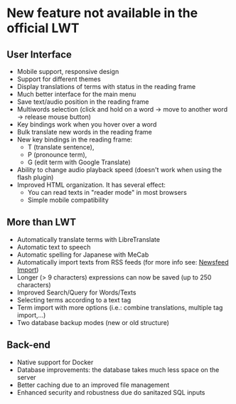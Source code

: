 # New feature not available in the official LWT

## User Interface

* Mobile support, responsive design
* Support for different themes
* Display translations of terms with status in the reading frame
* Much better interface for the main menu
* Save text/audio position in the reading frame
* Multiwords selection (click and hold on a word → move to another word → release mouse button)
* Key bindings work when you hover over a word
* Bulk translate new words in the reading frame
* New key bindings in the reading frame:
  * T (translate sentence),
  * P (pronounce term),
  * G (edit term with Google Translate)
* Ability to change audio playback speed (doesn't work when using the flash plugin)
* Improved HTML organization. It has several effect:
  * You can read texts in "reader mode" in most browsers
  * Simple mobile compatibility

## More than LWT

* Automatically translate terms with LibreTranslate
* Automatic text to speech
* Automatic spelling for Japanese with MeCab
* Automatically import texts from RSS feeds (for more info see: [Newsfeed Import](info.html#feed_imp))
* Longer (> 9 characters) expressions can now be saved (up to 250 characters)
* Improved Search/Query for Words/Texts
* Selecting terms according to a text tag
* Term import with more options (i.e.: combine translations, multiple tag import,...)
* Two database backup modes (new or old structure)

## Back-end  

* Native support for Docker
* Database improvements: the database takes much less space on the server
* Better caching due to an improved file management
* Enhanced security and robustness due do sanitazed SQL inputs
